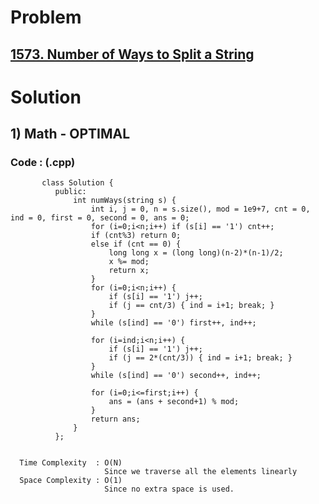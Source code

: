 # Problem

## [1573. Number of Ways to Split a String](https://leetcode.com/problems/number-of-ways-to-split-a-string/)


# Solution 

## 1) Math - OPTIMAL

       
      
      
   ### Code : (.cpp)
    
           class Solution {
              public:
                  int numWays(string s) {
                      int i, j = 0, n = s.size(), mod = 1e9+7, cnt = 0, ind = 0, first = 0, second = 0, ans = 0;
                      for (i=0;i<n;i++) if (s[i] == '1') cnt++;
                      if (cnt%3) return 0;
                      else if (cnt == 0) {
                          long long x = (long long)(n-2)*(n-1)/2;
                          x %= mod;
                          return x;
                      }
                      for (i=0;i<n;i++) {
                          if (s[i] == '1') j++;
                          if (j == cnt/3) { ind = i+1; break; }
                      }
                      while (s[ind] == '0') first++, ind++;

                      for (i=ind;i<n;i++) {
                          if (s[i] == '1') j++;
                          if (j == 2*(cnt/3)) { ind = i+1; break; }
                      }
                      while (s[ind] == '0') second++, ind++;

                      for (i=0;i<=first;i++) {
                          ans = (ans + second+1) % mod;
                      }
                      return ans;
                  }
              };

 
      Time Complexity  : O(N) 
                         Since we traverse all the elements linearly
      Space Complexity : O(1)
                         Since no extra space is used.
